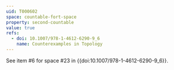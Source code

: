 ```yaml
---
uid: T000602
space: countable-fort-space
property: second-countable
value: true
refs:
  - doi: 10.1007/978-1-4612-6290-9_6
    name: Counterexamples in Topology
---
```

See item #6 for space #23 in {{doi:10.1007/978-1-4612-6290-9_6}}.
